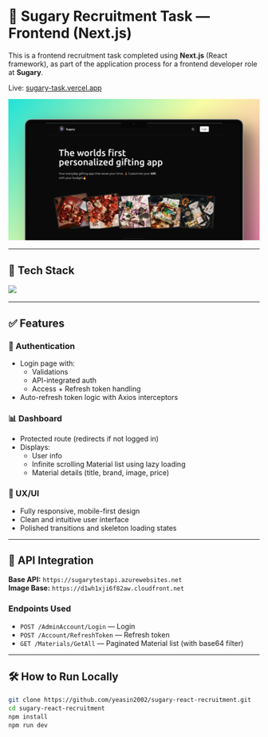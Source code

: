# 🍬 Sugary Recruitment Task — Frontend (Next.js)

This is a frontend recruitment task completed using **Next.js** (React framework), as part of the application process for a frontend developer role at **Sugary**.

Live: [sugary-task.vercel.app](https://sugary-task.vercel.app/)  




<img src="./public/cover.png" />

---

## 🚀 Tech Stack

<img src="https://go-skill-icons.vercel.app/api/icons?i=react,next,tailwindcss" />


---

## ✅ Features

### 🔐 Authentication

- Login page with:
  - Validations
  - API-integrated auth
  - Access + Refresh token handling
- Auto-refresh token logic with Axios interceptors

### 📊 Dashboard

- Protected route (redirects if not logged in)
- Displays:
  - User info
  - Infinite scrolling Material list using lazy loading
  - Material details (title, brand, image, price)

### 🧠 UX/UI

- Fully responsive, mobile-first design
- Clean and intuitive user interface
- Polished transitions and skeleton loading states

---

## 🔧 API Integration

**Base API:** `https://sugarytestapi.azurewebsites.net`  
**Image Base:** `https://d1wh1xji6f82aw.cloudfront.net`

### Endpoints Used

- `POST /AdminAccount/Login` — Login
- `POST /Account/RefreshToken` — Refresh token
- `GET /Materials/GetAll` — Paginated Material list (with base64 filter)

---

## 🛠️ How to Run Locally

```bash
git clone https://github.com/yeasin2002/sugary-react-recruitment.git
cd sugary-react-recruitment
npm install
npm run dev
```
